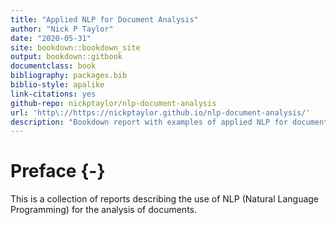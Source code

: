 ```yaml
--- 
title: "Applied NLP for Document Analysis"
author: "Nick P Taylor"
date: "2020-05-31"
site: bookdown::bookdown_site
output: bookdown::gitbook
documentclass: book
bibliography: packages.bib
biblio-style: apalike
link-citations: yes
github-repo: nickptaylor/nlp-document-analysis
url: 'http\://https://nickptaylor.github.io/nlp-document-analysis/'
description: "Bookdown report with examples of applied NLP for document analysis"
---
```


# Preface {-}

This is a collection of reports describing the use of NLP (Natural Language Programming) for the analysis of documents.
